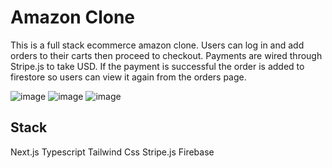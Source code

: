 # Amazon Clone

This is a full stack ecommerce amazon clone. Users can log in and add orders to their carts then proceed to checkout. Payments are wired through Stripe.js to take USD. If the payment is successful the order is added to firestore so users can view it again from the orders page.


![image](https://user-images.githubusercontent.com/85530348/189785496-e83b52ab-4129-47db-8b8e-b01b258753f1.png)
![image](https://user-images.githubusercontent.com/85530348/189786111-e5362c1e-d729-4f18-912b-cd838b7b14b5.png)
![image](https://user-images.githubusercontent.com/85530348/189786162-53a4377a-d369-4610-a618-46dafdb33e04.png)


## Stack
Next.js
Typescript
Tailwind Css
Stripe.js
Firebase
